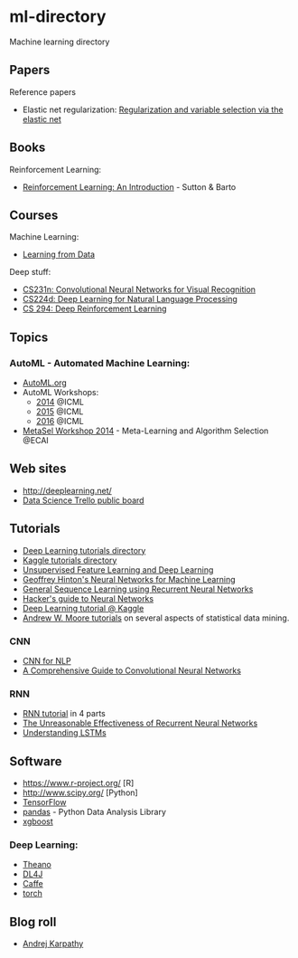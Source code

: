 # ml-directory
Machine learning directory

## Papers

Reference papers

 - Elastic net regularization: [Regularization and variable selection via the
elastic net](http://web.stanford.edu/~hastie/Papers/B67.2%20%282005%29%20301-320%20Zou%20&%20Hastie.pdf)


## Books

Reinforcement Learning:

- [Reinforcement Learning: An Introduction](https://webdocs.cs.ualberta.ca/~sutton/book/the-book.html) - Sutton & Barto

## Courses

Machine Learning:

- [Learning from Data](http://work.caltech.edu/telecourse.html)

Deep stuff:

- [CS231n: Convolutional Neural Networks for Visual Recognition](http://cs231n.stanford.edu/)
- [CS224d: Deep Learning for Natural Language Processing](http://cs224d.stanford.edu/)
- [CS 294: Deep Reinforcement Learning](http://rll.berkeley.edu/deeprlcourse/)

## Topics

### AutoML - Automated Machine Learning:
- [AutoML.org](http://automl.org/)
- AutoML Workshops:
  - [2014](https://sites.google.com/site/automlwsicml14/) @ICML
  - [2015](https://sites.google.com/site/automlwsicml15/) @ICML
  - [2016](https://sites.google.com/site/automl2016/) @ICML
- [MetaSel Workshop 2014](http://metasel2014.inescporto.pt/) - Meta-Learning and Algorithm Selection @ECAI

## Web sites

- http://deeplearning.net/
- [Data Science Trello public board](https://trello.com/b/rbpEfMld/data-science)

## Tutorials

- [Deep Learning tutorials directory](http://deeplearning.net/tutorial/)
- [Kaggle tutorials directory](https://www.kaggle.com/wiki/Tutorials)
- [Unsupervised Feature Learning and Deep Learning](http://ufldl.stanford.edu/tutorial/)
- [Geoffrey Hinton's Neural Networks for Machine Learning](https://www.youtube.com/playlist?list=PLnWkMhyDLp1DepxsI1pjLBMKnq6INEqKR)
- [General Sequence Learning using Recurrent Neural Networks](https://clip.mn/video/yt-VINCQghQRuM)
- [Hacker's guide to Neural Networks](http://karpathy.github.io/neuralnets/)
- [Deep Learning tutorial @ Kaggle](https://www.kaggle.com/c/second-annual-data-science-bowl/details/deep-learning-tutorial)
- [Andrew W. Moore tutorials](https://www.cs.cmu.edu/~awm/tutorials.html) on several aspects of statistical data mining.

### CNN

- [CNN for NLP](http://www.wildml.com/2015/11/understanding-convolutional-neural-networks-for-nlp/)
- [A Comprehensive Guide to Convolutional Neural Networks](https://towardsdatascience.com/a-comprehensive-guide-to-convolutional-neural-networks-the-eli5-way-3bd2b1164a53)

### RNN

- [RNN tutorial](http://www.wildml.com/2015/10/recurrent-neural-network-tutorial-part-4-implementing-a-grulstm-rnn-with-python-and-theano/) in 4 parts
- [The Unreasonable Effectiveness of Recurrent Neural Networks](http://karpathy.github.io/2015/05/21/rnn-effectiveness/)
- [Understanding LSTMs](http://colah.github.io/posts/2015-08-Understanding-LSTMs/)

## Software

- https://www.r-project.org/ [R]
- http://www.scipy.org/ [Python]
- [TensorFlow](http://www.tensorflow.org/)
- [pandas](http://pandas.pydata.org/) - Python Data Analysis Library
- [xgboost](https://github.com/dmlc/xgboost)

### Deep Learning: 
- [Theano](http://www.deeplearning.net/software/theano/)
- [DL4J](http://deeplearning4j.org/)
- [Caffe](http://caffe.berkeleyvision.org/)
- [torch](http://torch.ch/)

## Blog roll

- [Andrej Karpathy](http://karpathy.github.io/)
